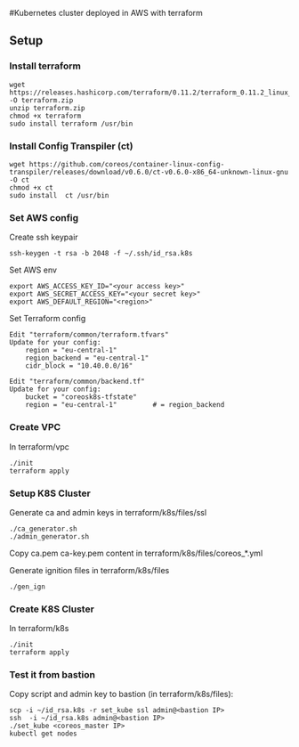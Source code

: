 #Kubernetes cluster deployed in AWS with terraform

## Setup
### Install terraform
```
wget https://releases.hashicorp.com/terraform/0.11.2/terraform_0.11.2_linux_amd64.zip -O terraform.zip
unzip terraform.zip
chmod +x terraform
sudo install terraform /usr/bin
```

### Install Config Transpiler (ct)
```
wget https://github.com/coreos/container-linux-config-transpiler/releases/download/v0.6.0/ct-v0.6.0-x86_64-unknown-linux-gnu -O ct
chmod +x ct
sudo install  ct /usr/bin
```

### Set AWS config
Create ssh keypair
```
ssh-keygen -t rsa -b 2048 -f ~/.ssh/id_rsa.k8s
```

Set AWS env
```
export AWS_ACCESS_KEY_ID="<your access key>"
export AWS_SECRET_ACCESS_KEY="<your secret key>"
export AWS_DEFAULT_REGION="<region>"
```

Set Terraform config
```
Edit "terraform/common/terraform.tfvars"
Update for your config:
    region = "eu-central-1"
    region_backend = "eu-central-1"
    cidr_block = "10.40.0.0/16"

Edit "terraform/common/backend.tf"
Update for your config:
    bucket = "coreosk8s-tfstate"
    region = "eu-central-1"         # = region_backend
```

### Create VPC
In terraform/vpc
```
./init
terraform apply
```

### Setup K8S Cluster
Generate ca and admin keys in terraform/k8s/files/ssl
```
./ca_generator.sh
./admin_generator.sh
```

Copy ca.pem ca-key.pem content in terraform/k8s/files/coreos_*.yml

Generate ignition files in terraform/k8s/files
```
./gen_ign
```

### Create K8S Cluster
In terraform/k8s
```
./init
terraform apply
```

### Test it from bastion
Copy script and admin key to bastion (in terraform/k8s/files):
```
scp -i ~/id_rsa.k8s -r set_kube ssl admin@<bastion IP>
ssh  -i ~/id_rsa.k8s admin@<bastion IP>
./set_kube <coreos_master IP>
kubectl get nodes
```



